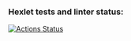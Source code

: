 ### Hexlet tests and linter status:
[![Actions Status](https://github.com/bdf715/python-project-lvl3/workflows/hexlet-check/badge.svg)](https://github.com/bdf715/python-project-lvl3/actions)